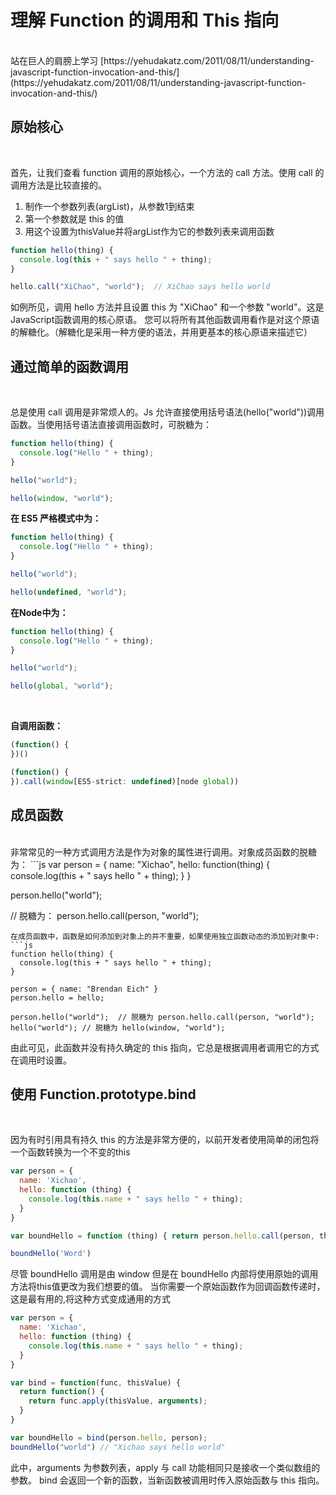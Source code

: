 # 理解 Function 的调用和 This 指向
<br />
站在巨人的肩膀上学习 [https://yehudakatz.com/2011/08/11/understanding-javascript-function-invocation-and-this/](https://yehudakatz.com/2011/08/11/understanding-javascript-function-invocation-and-this/)

## 原始核心
<br />

首先，让我们查看 function 调用的原始核心，一个方法的 call 方法。使用 call 的调用方法是比较直接的。

1. 制作一个参数列表(argList)，从参数1到结束
2. 第一个参数就是 this 的值
3. 用这个设置为thisValue并将argList作为它的参数列表来调用函数

```js
function hello(thing) {
  console.log(this + " says hello " + thing);
}

hello.call("XiChao", "world");  // XiChao says hello world
```

如例所见，调用 hello 方法并且设置 this 为 "XiChao" 和一个参数 "world"。这是JavaScript函数调用的核心原语。
您可以将所有其他函数调用看作是对这个原语的解糖化。（解糖化是采用一种方便的语法，并用更基本的核心原语来描述它）


## 通过简单的函数调用
<br />

总是使用 call 调用是非常烦人的。Js 允许直接使用括号语法(hello("world"))调用函数。当使用括号语法直接调用函数时，可脱糖为：
```js
function hello(thing) {
  console.log("Hello " + thing);
}

hello("world");

hello(window, "world");
```
**在 ES5 严格模式中为：**

```js
function hello(thing) {
  console.log("Hello " + thing);
}

hello("world");

hello(undefined, "world");
```

**在Node中为：**

```js
function hello(thing) {
  console.log("Hello " + thing);
}

hello("world");

hello(global, "world");
```
<br />

**自调用函数：**

```js
(function() {
})()

(function() {
}).call(window[ES5-strict: undefined)[node global))
```

## 成员函数
<br />
非常常见的一种方式调用方法是作为对象的属性进行调用。对象成员函数的脱糖为：
```js
var person = {
  name: "Xichao",
  hello: function(thing) {
    console.log(this + " says hello " + thing);
  }
}

person.hello("world");

// 脱糖为：
person.hello.call(person, "world");
```
在成员函数中，函数是如何添加到对象上的并不重要，如果使用独立函数动态的添加到对象中:
```js
function hello(thing) {
  console.log(this + " says hello " + thing);
}

person = { name: "Brendan Eich" }
person.hello = hello;

person.hello("world");  // 脱糖为 person.hello.call(person, "world");
hello("world"); // 脱糖为 hello(window, "world");
```

由此可见，此函数并没有持久确定的 this 指向，它总是根据调用者调用它的方式在调用时设置。

## 使用 Function.prototype.bind
<br />

因为有时引用具有持久 this 的方法是非常方便的，以前开发者使用简单的闭包将一个函数转换为一个不变的this
```js
var person = {
  name: 'Xichao',
  hello: function (thing) {
    console.log(this.name + " says hello " + thing);
  }
}

var boundHello = function (thing) { return person.hello.call(person, thing); }

boundHello('Word')
```
尽管 boundHello 调用是由 window 但是在 boundHello 内部将使用原始的调用方法将this值更改为我们想要的值。
当你需要一个原始函数作为回调函数传递时，这是最有用的,将这种方式变成通用的方式

```js
var person = {
  name: 'Xichao',
  hello: function (thing) {
    console.log(this.name + " says hello " + thing);
  }
}

var bind = function(func, thisValue) {
  return function() {
    return func.apply(thisValue, arguments);
  }
}

var boundHello = bind(person.hello, person);
boundHello("world") // "Xichao says hello world"
```
此中，arguments 为参数列表，apply 与 call 功能相同只是接收一个类似数组的参数。
bind 会返回一个新的函数，当新函数被调用时传入原始函数与 this 指向。